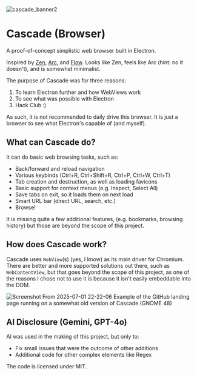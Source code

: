 ![cascade_banner2](https://github.com/user-attachments/assets/2289eab6-b0b6-4cf1-af0a-b0111035fc9c)
# Cascade (Browser)
A proof-of-concept simplistic web browser built in Electron.

Inspired by [Zen](https://zen-browser.app/), [Arc](https://arc.net/), and [Flow](https://flow-browser.com/). Looks like Zen, feels like Arc (hint: no it doesn't), and is somewhat minimalist.

The purpose of Cascade was for three reasons:
1. To learn Electron further and how WebViews work
2. To see what was possible with Electron
3. Hack Club :)

As such, it is not recommended to daily drive this browser. It is just a browser to see what Electron's capable of (and myself).

## What can Cascade do?
It can do basic web browsing tasks, such as:
- Back/forward and reload navigation
- Various keybinds (Ctrl+R, Ctrl+Shift+R, Ctrl+P, Ctrl+W, Ctrl+T)
- Tab creation and destruction, as well as loading favicons
- Basic support for context menus (e.g. Inspect, Select All)
- Save tabs on exit, so it loads them on next load
- Smart URL bar (direct URL, search, etc.)
- Browse!

It is missing quite a few additional features, (e.g. bookmarks, browsing history) but those are beyond the scope of this project.

## How does Cascade work?
Cascade uses `WebView`(s) (yes, I know) as its main driver for Chromium. There are better and more supported solutions out there, such as `WebContentView`, but that goes beyond the scope of this project, as one of the reasons I chose not to use it is because it isn't easily embeddable into the DOM.

![Screenshot From 2025-07-01 22-22-06](https://github.com/user-attachments/assets/1efc13d8-edc8-44e5-91d2-96e5dc633e36)
Example of the GitHub landing page running on a somewhat old version of Cascade (GNOME 48)

## AI Disclosure (Gemini, GPT-4o)
AI was used in the making of this project, but only to:
- Fix small issues that were the outcome of other additions
- Additional code for other complex elements like Regex

The code is licensed under MIT.
